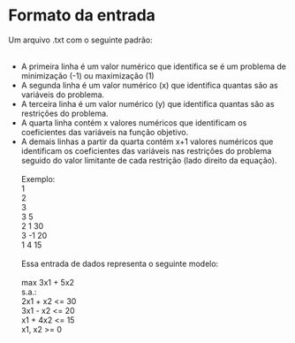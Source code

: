 # Formato da entrada
Um arquivo .txt com o seguinte padrão:<br><br>

- A primeira linha é um valor numérico que identifica se é um problema de minimização (-1) ou maximização (1)<br>
- A segunda linha é um valor numérico (x) que identifica quantas são as variáveis do problema.<br>
- A terceira linha é um valor numérico (y) que identifica quantas são as restrições do problema.<br>
- A quarta linha contém x valores numéricos que identificam os coeficientes das variáveis na função objetivo.<br>
- A demais linhas a partir da quarta contém x+1 valores numéricos que identificam os coeficientes das variáveis nas restrições do problema seguido do valor limitante de cada restrição (lado direito da equação).<br><br>
Exemplo:<br>
1<br>
2<br>
3<br>
3   5<br>
2   1    30<br>
3   -1   20<br>
1   4    15<br><br>
Essa entrada de dados representa o seguinte modelo:<br><br>
max 3x1 + 5x2<br>
s.a.:<br>
        2x1 + x2 <= 30<br>
        3x1 - x2 <= 20<br>
        x1 + 4x2 <= 15<br>
        x1, x2 >= 0
